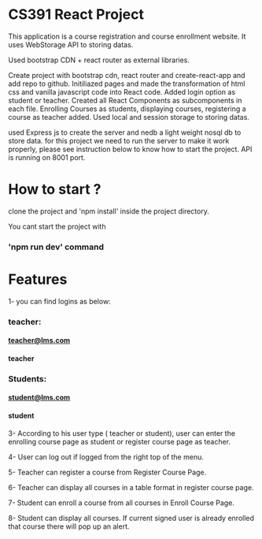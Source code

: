 # CS391 React Project

This application is a course registration and course enrollment website. It uses WebStorage API to storing datas.


Used bootstrap CDN + react router as external libraries.

Create project with bootstrap cdn, react router and create-react-app and add repo to github. Initiliazed pages and made the transformation of html css and vanilla javascript code into React code. Added login option as student or teacher. Created all React Components as subcomponents in each file. Enrolling Courses as students, displaying courses, registering a course as teacher added. Used local and session storage to storing datas.

used Express js to create the server and nedb a light weight nosql db to store data. for this project we need to run the server to make it work properly, please see instruction below to know how to start the project. API is running on 8001 port. 


# How to start ?

clone the project and 'npm install' inside the project directory.

You cant start the project with 
### 'npm run dev' command


# Features

1- you can find logins as below: 

### teacher:
#### teacher@lms.com
#### teacher
### Students:
#### student@lms.com
#### student


3- According to his user type ( teacher or student), user can enter the enrolling course page as student or register course page as teacher.

4- User can log out if logged from the right top of the menu.

5- Teacher can register a course from Register Course Page.

6- Teacher can display all courses in a table format in register course page.

7- Student can enroll a course from all courses in Enroll Course Page.

8- Student can display all courses. If current signed user is already enrolled that course there will pop up an alert.

